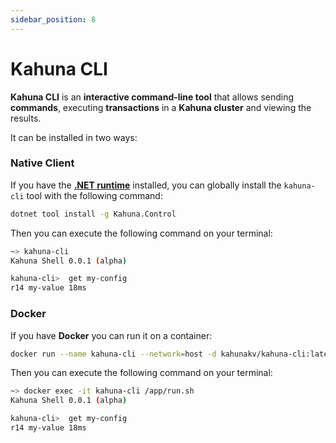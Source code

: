 ```yaml
---
sidebar_position: 8
---
```


# Kahuna CLI

**Kahuna CLI** is an **interactive command-line tool** that allows sending **commands**, executing **transactions** in a **Kahuna cluster** and viewing the results.  

It can be installed in two ways:  

### **Native Client**  
If you have the [**.NET runtime**](https://dotnet.microsoft.com/en-us/download) installed, you can globally install the `kahuna-cli` tool with the following command:  

```bash
dotnet tool install -g Kahuna.Control
```

Then you can execute the following command on your terminal:

```bash
~> kahuna-cli
Kahuna Shell 0.0.1 (alpha)

kahuna-cli>  get my-config
r14 my-value 18ms

```

### **Docker**  

If you have **Docker** you can run it on a container:

```bash
docker run --name kahuna-cli --network=host -d kahunakv/kahuna-cli:latest
```

Then you can execute the following command on your terminal:

```bash
~> docker exec -it kahuna-cli /app/run.sh
Kahuna Shell 0.0.1 (alpha)

kahuna-cli>  get my-config
r14 my-value 18ms
```